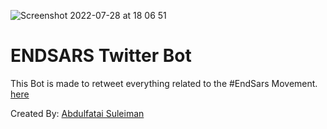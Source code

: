 ![Screenshot 2022-07-28 at 18 06 51](https://user-images.githubusercontent.com/46509072/181525557-6872d18a-e2af-4465-b420-897191e2c5aa.png)

# ENDSARS Twitter Bot

This Bot is made to retweet everything  related to the #EndSars Movement. [here](https://twitter.com/endsarsbot_)

Created By: [Abdulfatai Suleiman](https://twitter.com/iamnotstatic)
